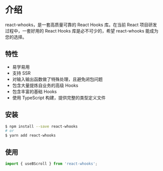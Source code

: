 # 介绍

react-whooks，是一套高质量可靠的 React Hooks 库。在当前 React 项目研发过程中，一套好用的 React Hooks 库是必不可少的，希望 react-whooks 能成为您的选择。

## 特性

- 易学易用
- 支持 SSR
- 对输入输出函数做了特殊处理，且避免闭包问题
- 包含大量提炼自业务的高级 Hooks
- 包含丰富的基础 Hooks
- 使用 TypeScript 构建，提供完整的类型定义文件

## 安装

```bash
$ npm install --save react-whooks
# or
$ yarn add react-whooks
```

## 使用

```ts
import { useBScroll } from 'react-whooks';
```
